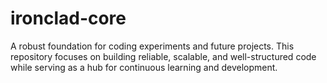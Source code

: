 # ironclad-core
A robust foundation for coding experiments and future projects. This repository focuses on building reliable, scalable, and well-structured code while serving as a hub for continuous learning and development.
